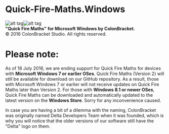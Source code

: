 # Quick-Fire-Maths.Windows
![alt tag](https://colonbracketstudio.files.wordpress.com/2016/07/icon-558-x-558-quick-fire-maths-colonbracket-studio.png?w=150&h=150)![alt tag](https://colonbracketstudio.files.wordpress.com/2016/07/icon_512x5122x.png?w=150&h=150) <br />
<b>"Quick Fire Maths" for Microsoft Windows by ColonBracket.</b> <br />
© 2016 ColonBracket Studio. All rights reserved.

# Please note:
As of 18 July 2016, we are ending support for Quick Fire Maths for devices with <b>Microsoft Windows 7 or earlier OSes</b>. Quick Fire Maths (Version 2) will still be available for download on our GitHub repository. As a result, those with Microsoft Windows 7 or earlier will not receive updates on Quick Fire Maths later than Version 2. For those with <b>Windows 8.1 or newer OSes</b>, Quick Fire Maths can be downloaded and automatically updated to the latest version on the <b>Windows Store</b>. Sorry for any inconvenience caused.

In case you are having a bit of a dilemma with the naming, ColonBracket was originally named Delta Developers Team when it was founded, which is why you will notice that the older versions of our software still have the "Delta" logo on them.
